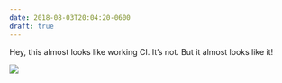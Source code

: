 ```yaml
---
date: 2018-08-03T20:04:20-0600
draft: true
---
```




Hey, this almost looks like working CI. It’s not. But it almost looks like it!

![](/images/2018/ff5473ce6c.jpg)



